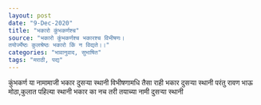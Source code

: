 ```yaml
---
layout: post
date: "9-Dec-2020"
title: "भकारो कुंभकर्णश्च"
source: "भकारो कुंभकर्णश्च भकारश्च विभीषणः।
तयोर्ज्येष्ठः कुलश्रेष्ठः भकारो किं न विद्यते।।"
categories: "भावानुवाद, सुभाषित"
tags: "मराठी, पद्य"
---
```


कुंभकर्ण या नामामाजी भकार दुसर्‍या स्थानी
विभीषणामधि तैसा राही भकार दुसर्‍या स्थानी
परंतु रावण भाऊ मोठा,कुलात पहिल्या स्थानी 
भकार का नच तरी तयाच्या नामी दुसर्‍या स्थानी
